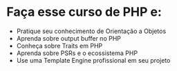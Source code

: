 # Faça esse curso de PHP e:
* Pratique seu conhecimento de Orientação a Objetos
* Aprenda sobre output buffer no PHP
* Conheça sobre Traits em PHP
* Aprenda sobre PSRs e o ecossistema PHP
* Use uma Template Engine profissional em seu projeto